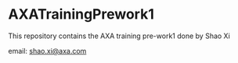 # AXATrainingPrework1 

This repository contains the AXA training  pre-work1 done by Shao Xi

email: shao.xi@axa.com